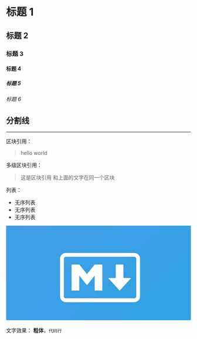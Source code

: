 # 标题 1

## 标题 2

### 标题 3

#### 标题 4

##### 标题 5

###### 标题 6

## 分割线

-----

区块引用：

> hello world

多级区块引用：

> 这是区块引用
> 和上面的文字在同一个区块

列表：

- 无序列表
- 无序列表
- 无序列表

![图片](./images/md.jpg)

文字效果：
**粗体**，`代码行`
